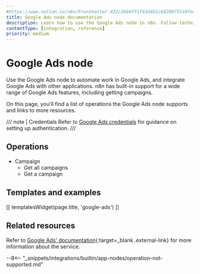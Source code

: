 ```yaml
---
#https://www.notion.so/n8n/Frontmatter-432c2b8dff1f43d4b1c8d20075510fe4
title: Google Ads node documentation
description: Learn how to use the Google Ads node in n8n. Follow technical documentation to integrate Google Ads node into your workflows.
contentType: [integration, reference]
priority: medium
---
```


# Google Ads node

Use the Google Ads node to automate work in Google Ads, and integrate Google Ads with other applications. n8n has built-in support for a wide range of Google Ads features, including getting campaigns. 

On this page, you'll find a list of operations the Google Ads node supports and links to more resources.

/// note | Credentials
Refer to [Google Ads credentials](/integrations/builtin/credentials/google/index.md) for guidance on setting up authentication. 
///

## Operations

* Campaign
  * Get all campaigns
  * Get a campaign

## Templates and examples

<!-- see https://www.notion.so/n8n/Pull-in-templates-for-the-integrations-pages-37c716837b804d30a33b47475f6e3780 -->
[[ templatesWidget(page.title, 'google-ads') ]]

## Related resources

Refer to [Google Ads' documentation](https://developers.google.com/google-ads/api/docs/start){:target=_blank .external-link} for more information about the service.

--8<-- "_snippets/integrations/builtin/app-nodes/operation-not-supported.md"
